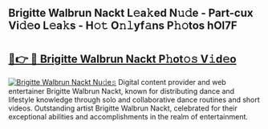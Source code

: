 ## Brigitte Walbrun Nackt L𝚎a𝚔ed N𝚞𝚍e - Part-cux Vi𝚍𝚎o L𝚎a𝚔s - H𝚘𝚝 O𝚗𝚕yf𝚊ns P𝚑𝚘tos hOI7F

# <h2><a href="http://kfen8e.oniu.top/?m=Brigitte+Walbrun+Nackt">🔗👉 🔴 Brigitte Walbrun Nackt P𝚑ot𝚘𝚜 V𝚒d𝚎o</a></h2>

[![Brigitte Walbrun Nackt Nu𝚍e𝚜](https://i.imgur.com/0qMVB7G.gif)](http://kfen8e.oniu.top/?m=Brigitte+Walbrun+Nackt)
Digital content provider and web entertainer Brigitte Walbrun Nackt, known for distributing dance and lifestyle knowledge through solo and collaborative dance routines and short videos. Outstanding artist Brigitte Walbrun Nackt, celebrated for their exceptional abilities and accomplishments in the realm of entertainment.  
